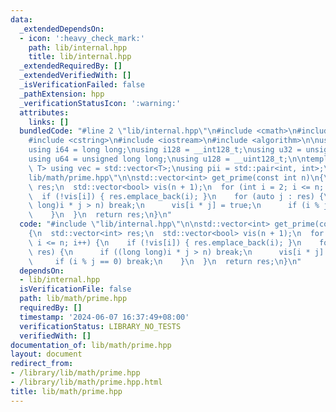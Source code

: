 ```yaml
---
data:
  _extendedDependsOn:
  - icon: ':heavy_check_mark:'
    path: lib/internal.hpp
    title: lib/internal.hpp
  _extendedRequiredBy: []
  _extendedVerifiedWith: []
  _isVerificationFailed: false
  _pathExtension: hpp
  _verificationStatusIcon: ':warning:'
  attributes:
    links: []
  bundledCode: "#line 2 \"lib/internal.hpp\"\n#include <cmath>\n#include <vector>\n\
    #include <cstring>\n#include <iostream>\n#include <algorithm>\n\nusing i32 = int;\n\
    using i64 = long long;\nusing i128 = __int128_t;\nusing u32 = unsigned int;\n\
    using u64 = unsigned long long;\nusing u128 = __uint128_t;\n\ntemplate<typename\
    \ T> using vec = std::vector<T>;\nusing pii = std::pair<int, int>;\n#line 2 \"\
    lib/math/prime.hpp\"\n\nstd::vector<int> get_prime(const int n)\n{\n  std::vector<int>\
    \ res;\n  std::vector<bool> vis(n + 1);\n  for (int i = 2; i <= n; i++) {\n  \
    \  if (!vis[i]) { res.emplace_back(i); }\n    for (auto j : res) {\n      if ((long\
    \ long)i * j > n) break;\n      vis[i * j] = true;\n      if (i % j == 0) break;\n\
    \    }\n  }\n  return res;\n}\n"
  code: "#include \"lib/internal.hpp\"\n\nstd::vector<int> get_prime(const int n)\n\
    {\n  std::vector<int> res;\n  std::vector<bool> vis(n + 1);\n  for (int i = 2;\
    \ i <= n; i++) {\n    if (!vis[i]) { res.emplace_back(i); }\n    for (auto j :\
    \ res) {\n      if ((long long)i * j > n) break;\n      vis[i * j] = true;\n \
    \     if (i % j == 0) break;\n    }\n  }\n  return res;\n}\n"
  dependsOn:
  - lib/internal.hpp
  isVerificationFile: false
  path: lib/math/prime.hpp
  requiredBy: []
  timestamp: '2024-06-07 16:37:49+08:00'
  verificationStatus: LIBRARY_NO_TESTS
  verifiedWith: []
documentation_of: lib/math/prime.hpp
layout: document
redirect_from:
- /library/lib/math/prime.hpp
- /library/lib/math/prime.hpp.html
title: lib/math/prime.hpp
---
```

